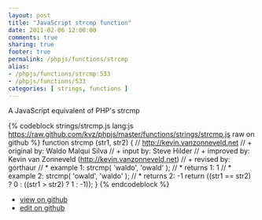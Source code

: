 ```yaml
---
layout: post
title: "JavaScript strcmp function"
date: 2011-02-06 12:00:00
comments: true
sharing: true
footer: true
permalink: /phpjs/functions/strcmp
alias:
- /phpjs/functions/strcmp:533
- /phpjs/functions/533
categories: [ strings, functions ]
---
```

A JavaScript equivalent of PHP's strcmp
<!-- more -->
{% codeblock strings/strcmp.js lang:js https://raw.github.com/kvz/phpjs/master/functions/strings/strcmp.js raw on github %}
function strcmp (str1, str2) {
    // http://kevin.vanzonneveld.net
    // +   original by: Waldo Malqui Silva
    // +      input by: Steve Hilder
    // +   improved by: Kevin van Zonneveld (http://kevin.vanzonneveld.net)
    // +    revised by: gorthaur
    // *     example 1: strcmp( 'waldo', 'owald' );
    // *     returns 1: 1
    // *     example 2: strcmp( 'owald', 'waldo' );
    // *     returns 2: -1
    return ((str1 == str2) ? 0 : ((str1 > str2) ? 1 : -1));
}
{% endcodeblock %}
<ul>
 <li><a href="https://github.com/kvz/phpjs/blob/master/functions/strings/strcmp.js">view on github</a></li>
 <li><a href="https://github.com/kvz/phpjs/edit/master/functions/strings/strcmp.js">edit on github</a></li>
</ul>
